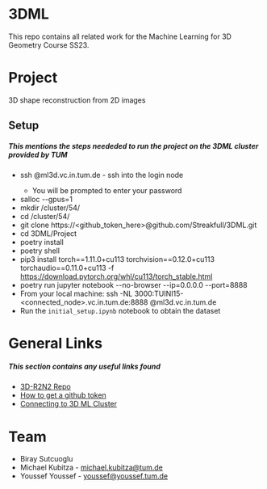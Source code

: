 # 3DML

This repo contains all related work for the Machine Learning for 3D Geometry Course SS23.

# Project

3D shape reconstruction from 2D images

## Setup

##### This mentions the steps neededed to run the project on the 3DML cluster provided by TUM

- ssh <user>@ml3d.vc.in.tum.de - ssh into the login node
  - You will be prompted to enter your password
- salloc --gpus=1
- mkdir /cluster/54/<user>
- cd /cluster/54/<user>
- git clone https://<github_token_here>@github.com/Streakfull/3DML.git
- cd 3DML/Project
- poetry install
- poetry shell
- pip3 install torch==1.11.0+cu113 torchvision==0.12.0+cu113 torchaudio==0.11.0+cu113 -f https://download.pytorch.org/whl/cu113/torch_stable.html
- poetry run jupyter notebook --no-browser --ip=0.0.0.0 --port=8888
- From your local machine: ssh -NL 3000:TUINI15-<connected_node>.vc.in.tum.de:8888 <user>@ml3d.vc.in.tum.de
- Run the `initial_setup.ipynb` notebook to obtain the dataset

# General Links

##### This section contains any useful links found

- [3D-R2N2 Repo](https://github.com/chrischoy/3D-R2N2)
- [How to get a github token](https://docs.github.com/en/enterprise-server@3.4/authentication/keeping-your-account-and-data-secure/managing-your-personal-access-tokens)
- [Connecting to 3D ML Cluster](https://www.moodle.tum.de/pluginfile.php/4556578/mod_resource/content/1/ML3D%20Compute%20Cluster.pdf)

# Team

- Biray Sutcuoglu
- Michael Kubitza - michael.kubitza@tum.de
- Youssef Youssef - youssef@youssef.tum.de
